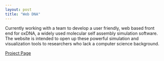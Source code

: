 ```yaml
---
layout: post
title: "Web DNA"
---
```


Currently working with a team to develop a user friendly, web based front end for oxDNA, a widely used molecular self assembly simulation software. The website is intended to open up these powerful simulation and visualization tools to researchers who lack a computer science background. 

<a href="http://capstone.csce.uark.edu/?page_id=5817" target="_blank">Project Page</a> 
